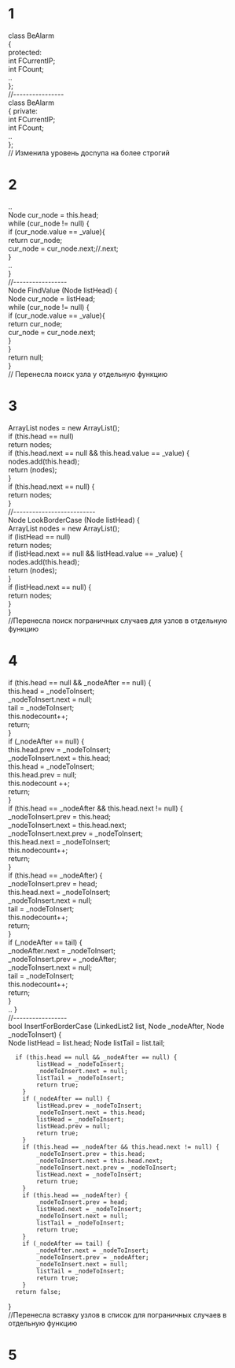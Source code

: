 # 1
class BeAlarm  
{  
   protected:  
    int         FCurrentIP;  
    int         FCount;  
    ..  
};  
//----------------  
class BeAlarm  
{
   private:  
    int         FCurrentIP;  
    int         FCount;  
    ..  
};    
 // Изменила уровень досnупа на более строгий

 # 2
 ..  
  Node cur_node = this.head;  
  while (cur_node != null) {  
            if (cur_node.value == _value){  
                return cur_node;  
            cur_node = cur_node.next;//.next;  
        }  
 ..  
}  
//-----------------   
  Node FindValue (Node listHead) {  
    Node cur_node = listHead;  
    while (cur_node != null) {  
      if (cur_node.value == _value){  
          return cur_node;  
          cur_node = cur_node.next;  
       }  
  }  
return null;  
}   
// Перенесла поиск узла у отдельную функцию  

# 3
ArrayList<Node> nodes = new ArrayList<Node>();  
if (this.head == null)  
      return nodes;  
if (this.head.next == null && this.head.value == _value) {   
      nodes.add(this.head);  
      return (nodes);  
}  
if (this.head.next == null) {  
            return nodes;  
}  
//--------------------------  
Node LookBorderCase (Node listHead) {   
   ArrayList<Node> nodes = new ArrayList<Node>();   
   if (listHead == null)  
      return nodes;  
   if (listHead.next == null && listHead.value == _value) {     
      nodes.add(this.head);   
      return (nodes);  
   }   
   if (listHead.next == null) {   
         return nodes;  
   }   
}  
//Перенесла поиск пограничных случаев для узлов в отдельную функцию

# 4
 if (this.head == null && _nodeAfter == null) {  
            this.head = _nodeToInsert;  
            _nodeToInsert.next = null;  
            tail = _nodeToInsert;  
            this.nodecount++;  
            return;  
        }  
        if (_nodeAfter == null) {  
            this.head.prev = _nodeToInsert;  
            _nodeToInsert.next = this.head;  
            this.head = _nodeToInsert;  
            this.head.prev = null;  
            this.nodecount ++;  
            return;  
        }  
        if (this.head == _nodeAfter && this.head.next != null) {   
            _nodeToInsert.prev = this.head;  
            _nodeToInsert.next = this.head.next;  
            _nodeToInsert.next.prev = _nodeToInsert;  
            this.head.next = _nodeToInsert;  
            this.nodecount++;  
            return;  
        }  
        if (this.head == _nodeAfter) {  
            _nodeToInsert.prev = head;  
            this.head.next = _nodeToInsert;  
            _nodeToInsert.next = null;  
            tail = _nodeToInsert;  
            this.nodecount++;  
            return;  
        }  
        if (_nodeAfter == tail) {  
            _nodeAfter.next = _nodeToInsert;  
            _nodeToInsert.prev = _nodeAfter;  
            _nodeToInsert.next = null;  
            tail = _nodeToInsert;  
            this.nodecount++;  
            return;  
        }  
        ..
   }   
   //-----------------  
   bool InsertForBorderCase (LinkedList2 list, Node _nodeAfter, Node _nodeToInsert) {  
      Node listHead = list.head;
      Node listTail = list.tail;
      
      if (this.head == null && _nodeAfter == null) {  
            listHead = _nodeToInsert;  
            _nodeToInsert.next = null;  
            listTail = _nodeToInsert;  
            return true;  
        }  
        if (_nodeAfter == null) {  
            listHead.prev = _nodeToInsert;  
            _nodeToInsert.next = this.head;  
            listHead = _nodeToInsert;  
            listHead.prev = null;   
            return true;  
        }  
        if (this.head == _nodeAfter && this.head.next != null) {   
            _nodeToInsert.prev = this.head;  
            _nodeToInsert.next = this.head.next;  
            _nodeToInsert.next.prev = _nodeToInsert;  
            listHead.next = _nodeToInsert;   
            return true;  
        }  
        if (this.head == _nodeAfter) {  
            _nodeToInsert.prev = head;  
            listHead.next = _nodeToInsert;  
            _nodeToInsert.next = null;  
            listTail = _nodeToInsert;  
            return true;  
        }  
        if (_nodeAfter == tail) {  
            _nodeAfter.next = _nodeToInsert;  
            _nodeToInsert.prev = _nodeAfter;  
            _nodeToInsert.next = null;  
            listTail = _nodeToInsert;  
            return true;   
        }  
      return false;  
   }  
   //Перенесла вставку узлов в список для пограничных случаев в отдельную функцию
        
# 5





